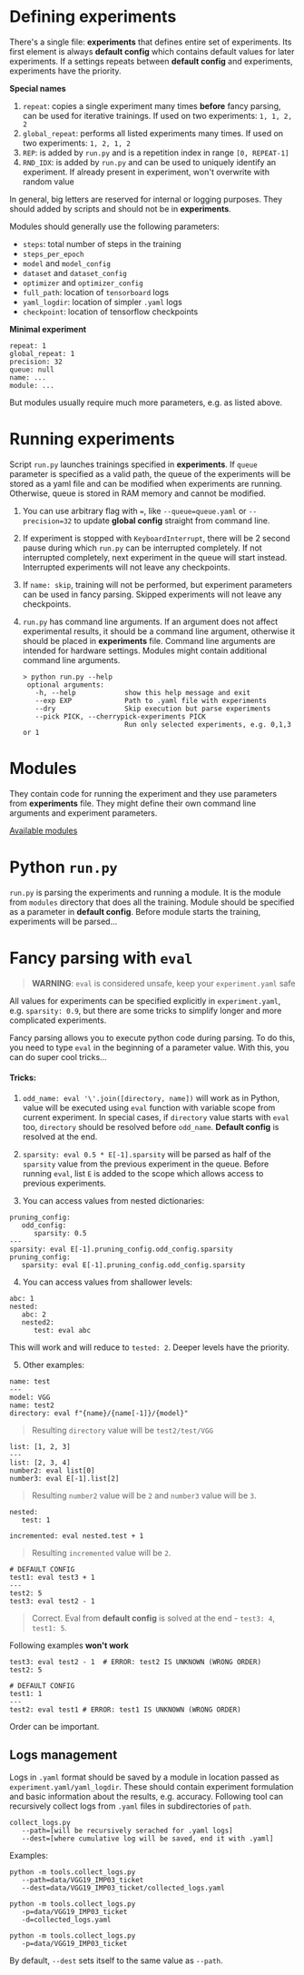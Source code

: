 # Defining experiments

There's a single file: **experiments** that defines entire set of experiments. Its first element is always **default config** which contains default values for later experiments. If a settings repeats between **default config** and experiments, experiments have the priority.

**Special names**

1. `repeat`: copies a single experiment many times **before** fancy parsing, can be used for iterative trainings. If used on two experiments: `1, 1, 2, 2`
2. `global_repeat`: performs all listed experiments many times. If used on two experiments: `1, 2, 1, 2`
3. `REP`: is added by `run.py` and is a repetition index in range `[0, REPEAT-1]`
4. `RND_IDX`: is added by `run.py` and can be used to uniquely identify an experiment. If already present in experiment, won't overwrite with random value

In general, big letters are reserved for internal or logging purposes. They should added by scripts and should not be in **experiments**.

Modules should generally use the following parameters:

* `steps`: total number of steps in the training
* `steps_per_epoch`
* `model` and `model_config`
* `dataset` and `dataset_config`
* `optimizer` and `optimizer_config`
* `full_path`: location of `tensorboard` logs
* `yaml_logdir`: location of simpler `.yaml` logs
* `checkpoint`: location of tensorflow checkpoints

**Minimal experiment**

```
repeat: 1
global_repeat: 1
precision: 32
queue: null
name: ...
module: ...
```

But modules usually require much more parameters, e.g. as listed above.

# Running experiments

Script `run.py` launches trainings specified in **experiments**. If `queue` parameter is specified as a valid path, the queue of the experiments will be stored as a yaml file and can be modified when experiments are running. Otherwise, queue is stored in RAM memory and cannot be modified.

1. You can use arbitrary flag with `=`, like `--queue=queue.yaml` or `--precision=32` to update **global config** straight from command line.

2. If experiment is stopped with `KeyboardInterrupt`, there will be 2 second pause during which `run.py` can be interrupted completely. If not interrupted completely, next experiment in the queue will start instead. Interrupted experiments will not leave any checkpoints.

3. If `name: skip`, training will not be performed, but experiment parameters can be used in fancy parsing. Skipped experiments will not leave any checkpoints.

4. `run.py` has command line arguments. If an argument does not affect experimental results, it should be a command line argument, otherwise it should be placed in **experiments** file. Command line arguments are intended for hardware settings. Modules might contain additional command line arguments.
   ```
   > python run.py --help
    optional arguments:
      -h, --help            show this help message and exit
      --exp EXP             Path to .yaml file with experiments
      --dry                 Skip execution but parse experiments
      --pick PICK, --cherrypick-experiments PICK
                            Run only selected experiments, e.g. 0,1,3 or 1
   ```

# Modules

They contain code for running the experiment and they use parameters from **experiments** file. They might define their own command line arguments and experiment parameters.

[Available modules](modules/README.md)

# Python `run.py`

`run.py` is parsing the experiments and running a module. It is the module from `modules` directory that does all the training. Module should be specified as a parameter in **default config**. Before module starts the training, experiments will be parsed...

# Fancy parsing with `eval`

> **WARNING**: `eval` is considered unsafe, keep your `experiment.yaml` safe

All values for experiments can be specified explicitly in `experiment.yaml`, e.g. `sparsity: 0.9`, but there are some tricks to simplify longer and more complicated experiments.

Fancy parsing allows you to execute python code during parsing. To do this, you need to type `eval` in the beginning of a parameter value. With this, you can do super cool tricks...

#### Tricks:

1. `odd_name: eval '\'.join([directory, name])` will work as in Python, value will be executed using `eval` function with variable scope from current experiment. In special cases, if `directory` value starts with `eval` too, `directory` should be resolved before `odd_name`. **Default config** is resolved at the end.

2. `sparsity: eval 0.5 * E[-1].sparsity` will be parsed as half of the `sparsity` value from the previous experiment in the queue. Before running `eval`, list `E` is added to the scope which allows access to previous experiments.

3. You can access values from nested dictionaries:

```
pruning_config:
   odd_config:
      sparsity: 0.5
---
sparsity: eval E[-1].pruning_config.odd_config.sparsity
pruning_config:
   sparsity: eval E[-1].pruning_config.odd_config.sparsity
```

4. You can access values from shallower levels:

```
abc: 1
nested:
   abc: 2
   nested2:
      test: eval abc
```

This will work and will reduce to `tested: 2`. Deeper levels have the priority.

5. Other examples:

```
name: test
---
model: VGG
name: test2
directory: eval f"{name}/{name[-1]}/{model}"
```

> Resulting `directory` value will be `test2/test/VGG`

```
list: [1, 2, 3]
---
list: [2, 3, 4]
number2: eval list[0]
number3: eval E[-1].list[2]
```

> Resulting `number2` value will be `2` and `number3` value will be `3`.

```
nested:
   test: 1

incremented: eval nested.test + 1
```

> Resulting `incremented` value will be `2`.

```
# DEFAULT CONFIG
test1: eval test3 + 1
---
test2: 5
test3: eval test2 - 1
```

> Correct. Eval from **default config** is solved at the end - `test3: 4`, `test1: 5`.

Following examples **won't work**

```
test3: eval test2 - 1  # ERROR: test2 IS UNKNOWN (WRONG ORDER)
test2: 5
```

```
# DEFAULT CONFIG
test1: 1
---
test2: eval test1 # ERROR: test1 IS UNKNOWN (WRONG ORDER)
```

Order can be important.

## Logs management

Logs in `.yaml` format should be saved by a module in location passed as `experiment.yaml/yaml_logdir`. These should contain experiment formulation and basic information about the results, e.g. accuracy. Following tool can recursively collect logs from `.yaml` files in subdirectories of `path`.

```
collect_logs.py 
   --path=[will be recursively serached for .yaml logs] 
   --dest=[where cumulative log will be saved, end it with .yaml]
```

Examples:

```
python -m tools.collect_logs.py 
   --path=data/VGG19_IMP03_ticket 
   --dest=data/VGG19_IMP03_ticket/collected_logs.yaml
```

```
python -m tools.collect_logs.py 
   -p=data/VGG19_IMP03_ticket 
   -d=collected_logs.yaml
```

```
python -m tools.collect_logs.py 
   -p=data/VGG19_IMP03_ticket 
```

By default, `--dest` sets itself to the same value as `--path`.
